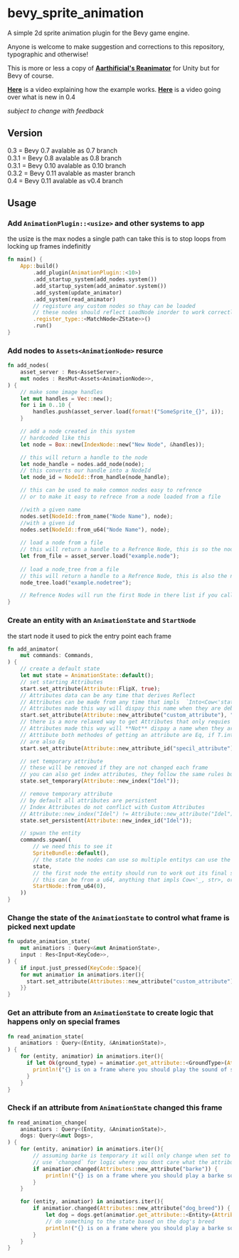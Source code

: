 # bevy_sprite_animation

A simple 2d sprite animation plugin for the Bevy game engine.

Anyone is welcome to make suggestion and corrections to this repository, typographic and otherwise!

This is more or less a copy of **[Aarthificial's Reanimator](https://github.com/aarthificial/reanimation)** for Unity but for Bevy of course.

**[Here](https://youtu.be/6fuo8jm7wlM)** is a video explaining how the example works.
**[Here](https://youtu.be/5UIqGe2P7YU)** is a video going over what is new in 0.4

*subject to change with feedback*

## Version
0.3 = Bevy 0.7 avalable as 0.7 branch<br>
0.3.1 = Bevy 0.8 avalable as 0.8 branch<br>
0.3.1 = Bevy 0.10 avalable as 0.10 branch<br>
0.3.2 = Bevy 0.11 avalable as master branch<br>
0.4 = Bevy 0.11 avalable as v0.4 branch<br>
## Usage

### Add `AnimationPlugin::<usize>` and other systems to app

the usize is the max nodes a single path can take
this is to stop loops from locking up frames indefinitly

```rust
fn main() {
    App::build()
        .add_plugin(AnimationPlugin::<10>)
        .add_startup_system(add_nodes.system())
        .add_startup_system(add_animator.system())
        .add_system(update_animator)
        .add_system(read_animator)
        // registure any custom nodes so thay can be loaded
        // these nodes should reflect LoadNode inorder to work correctly
        .register_type::<MatchNode<ZState>>()
        .run()
}
```

### Add nodes to `Assets<AnimationNode>` resurce

```rust
fn add_nodes(
    asset_server : Res<AssetServer>,
    mut nodes : ResMut<Assets<AnimationNode>>,
) {
    // make some image handles
    let mut handles = Vec::new();
    for i in 0..10 {
        handles.push(asset_server.load(format!("SomeSprite_{}", i));
    }

    // add a node created in this system
    // hardcoded like this
    let node = Box::new(IndexNode::new("New Node", &handles));

    // this will return a handle to the node
    let node_handle = nodes.add_node(node);
    // this converts our handle into a NodeId
    let node_id = NodeId::from_handle(node_handle);

    // this can be used to make common nodes easy to refrence
    // or to make it easy to refrece from a node loaded from a file

    //with a given name
    nodes.set(NodeId::from_name("Node Name"), node);
    //with a given id
    nodes.set(NodeId::from_u64("Node Name"), node);
    
    // load a node from a file
    // this will return a handle to a Refrence Node, this is so the node can have a Handle<AnimationNode> diffrent from its FilePath
    let from_file = asset_server.load("example.node");
    
    // load a node_tree from a file
    // this will return a handle to a Refrence Node, this is also the nodes can have diffrent Handle<AnimationNode> diffrent from its FilePath and so they dont unload if the nodes that my point into the tree where to unload
    node_tree.load("example.nodetree");

    // Refrence Nodes will run the first Node in there list if you call them so it it ok the use them as start nodes, as long as you are using .node or the first node in the file is correct
}
```

### Create an entity with an `AnimationState` and `StartNode`
the start node it used to pick the entry point each frame

```rust
fn add_animator(
    mut commands: Commands,
) {
    // create a default state
    let mut state = AnimationState::default();
    // set starting Attributes
    start.set_attribute(Attribute::FlipX, true);
    // Attributes data can be any time that derives Reflect
    // Attributes can be made from any time that impls  `Into<Cow<'static, str>>`
    // Attributes made this way will dispay this name when they are debugged
    start.set_attribute(Attribute::new_attribute("custom_attribute"), "cat");
    // there is a more relaxed way to get Attributes that only requies it impl Hash
    // Attributes made this way will **Not** dispay a name when they are debugged
    // Atttibute both methodes of getting an attribute are Eq, if T.into::<Cow>().hash() and T.hash()
    // are also Eq
    start.set_attribute(Attribute::new_attribute_id("specil_attribute"), 5);

    // set temporary attribute
    // these will be removed if they are not changed each frame
    // you can also get index attributes, they follow the same rules but can only be used to get and set usize into the AnimationState
    state.set_temporary(Attribute::new_index("Idel"));

    // remove temporary attribute
    // by default all attributes are persistent
    // Index Attributes do not conflict with Custom Attributes
    // Attribute::new_index("Idel") != Attribute::new_attribute("Idel")
    state.set_persistent(Attribute::new_index_id("Idel"));

    // spwan the entity
    commands.spwan((
        // we need this to see it
        SpriteBundle::default(),
        // the state the nodes can use so multiple entitys can use the same nodes and get diffrent results
        state,
        // the first node the entity should run to work out its final sprite
        // this can be from a u64, anything that impls Cow<'_, str>, or a Handel<AnimationNode>
        StartNode::from_u64(0),
    ))
}
```

### Change the state of the `AnimationState` to control what frame is picked next update

```rust
fn update_animation_state(
    mut animatiors : Query<&mut AnimationState>,
    input : Res<Input<KeyCode>>,
) {
    if input.just_pressed(KeyCode::Space){
    for mut animatior in animatiors.iter(){
      start.set_attribute(Attributes::new_attribute("custom_attribute"), "dog");
    }}
}
```

### Get an attribute from an `AnimationState` to create logic that happens only on special frames

```rust
fn read_animation_state(
    animatiors : Query<(Entity, &AnimationState)>,
) {
    for (entity, animatior) in animatiors.iter(){
      if let Ok(ground_type) = animatior.get_attribute::<GroundType>(Attributes::new_attribute("step")) {
        println!("{} is on a frame where you should play the sound of someone stepping on {}", entity, ground_type);
      }
    }
}
```

### Check if an attribute from `AnimationState` changed this frame

```rust
fn read_animation_change(
    animatiors : Query<(Entity, &AnimationState)>,
    dogs: Query<&mut Dogs>,
) {
    for (entity, animatior) in animatiors.iter(){
        // assuming barke is temporary it will only change when set to true.
        // use `changed` for logic where you dont care what the attribute
        if animatior.changed(Attributes::new_attribute("barke")) {
            println!("{} is on a frame where you should play a barke sound effect", entity);
        }
    }

    for (entity, animatior) in animatiors.iter(){
        if animatior.changed(Attributes::new_attribute("dog_breed")) {
            let dog = dogs.get(animatior.get_attribute::<Entity>(Attributes::new_attribute("dog_breed")));
            // do something to the state based on the dog's breed
            println!("{} is on a frame where you should play a barke sound effect", entity);
        }
    }
}
```